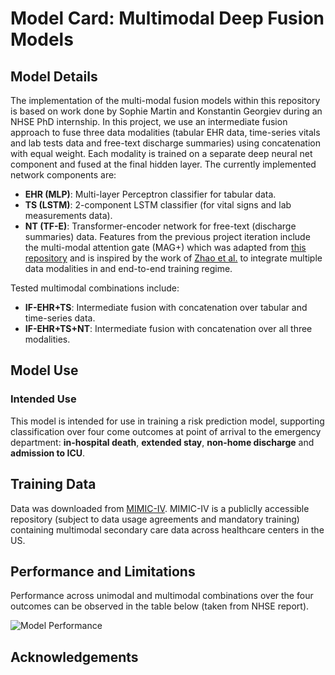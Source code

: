# Model Card: Multimodal Deep Fusion Models

## Model Details

The implementation of the multi-modal fusion models within this repository is based on work done by Sophie Martin and Konstantin Georgiev during an NHSE PhD internship. In this project, we use an intermediate fusion approach to fuse three data modalities (tabular EHR data, time-series vitals and lab tests data and free-text discharge summaries) using concatenation with equal weight. Each modality is trained on a separate deep neural net component and fused at the final hidden layer. The currently implemented network components are:
- **EHR (MLP)**: Multi-layer Perceptron classifier for tabular data.
- **TS (LSTM)**: 2-component LSTM classifier (for vital signs and lab measurements data).
- **NT (TF-E)**: Transformer-encoder network for free-text (discharge summaries) data.
Features from the previous project iteration include the multi-modal attention gate (MAG+) which was adapted from [this repository](https://github.com/emnlp-mimic/mimic/blob/main/base.py#L136) and is inspired by the work of [Zhao et al.](https://ieeexplore.ieee.org/document/9746536) to integrate multiple data modalities in and end-to-end training regime.

Tested multimodal combinations include:
- **IF-EHR+TS**: Intermediate fusion with concatenation over tabular and time-series data.
- **IF-EHR+TS+NT**: Intermediate fusion with concatenation over all three modalities.

## Model Use

### Intended Use

This model is intended for use in training a risk prediction model, supporting classification over four come outcomes at point of arrival to the emergency department: **in-hospital death**, **extended stay**, **non-home discharge** and **admission to ICU**.

## Training Data

Data was downloaded from [MIMIC-IV](https://physionet.org/content/mimiciv/3.1/). MIMIC-IV is a publiclly accessible repository (subject to data usage agreements and mandatory training) containing multimodal secondary care data across healthcare centers in the US.

## Performance and Limitations

Performance across unimodal and multimodal combinations over the four outcomes can be observed in the table below (taken from NHSE report).

![Model Performance](https://github.com/nhsengland/mm-healthfair/blob/main/report/MMHealthFair%20Performance%20Summary.png)

## Acknowledgements
